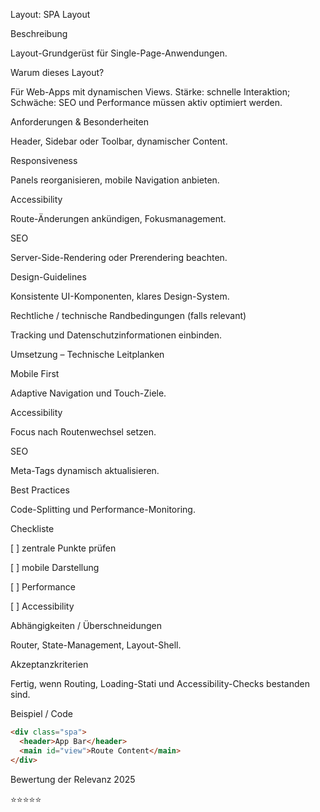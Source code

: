 Layout: SPA Layout

Beschreibung

Layout-Grundgerüst für Single-Page-Anwendungen.

Warum dieses Layout?

Für Web-Apps mit dynamischen Views. Stärke: schnelle Interaktion; Schwäche: SEO und Performance müssen aktiv optimiert werden.

Anforderungen & Besonderheiten

Header, Sidebar oder Toolbar, dynamischer Content.

Responsiveness

Panels reorganisieren, mobile Navigation anbieten.

Accessibility

Route-Änderungen ankündigen, Fokusmanagement.

SEO

Server-Side-Rendering oder Prerendering beachten.

Design-Guidelines

Konsistente UI-Komponenten, klares Design-System.

Rechtliche / technische Randbedingungen (falls relevant)

Tracking und Datenschutzinformationen einbinden.

Umsetzung – Technische Leitplanken

Mobile First

Adaptive Navigation und Touch-Ziele.

Accessibility

Focus nach Routenwechsel setzen.

SEO

Meta-Tags dynamisch aktualisieren.

Best Practices

Code-Splitting und Performance-Monitoring.

Checkliste

[ ] zentrale Punkte prüfen

[ ] mobile Darstellung

[ ] Performance

[ ] Accessibility

Abhängigkeiten / Überschneidungen

Router, State-Management, Layout-Shell.

Akzeptanzkriterien

Fertig, wenn Routing, Loading-Stati und Accessibility-Checks bestanden sind.

Beispiel / Code

```html
<div class="spa">
  <header>App Bar</header>
  <main id="view">Route Content</main>
</div>
```

Bewertung der Relevanz 2025

⭐⭐⭐⭐⭐
